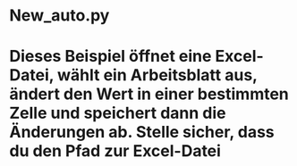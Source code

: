 # New_auto.py

# Dieses Beispiel öffnet eine Excel-Datei, wählt ein Arbeitsblatt aus, ändert den Wert in einer bestimmten Zelle und speichert dann die Änderungen ab. Stelle sicher, dass du den Pfad zur Excel-Datei 
